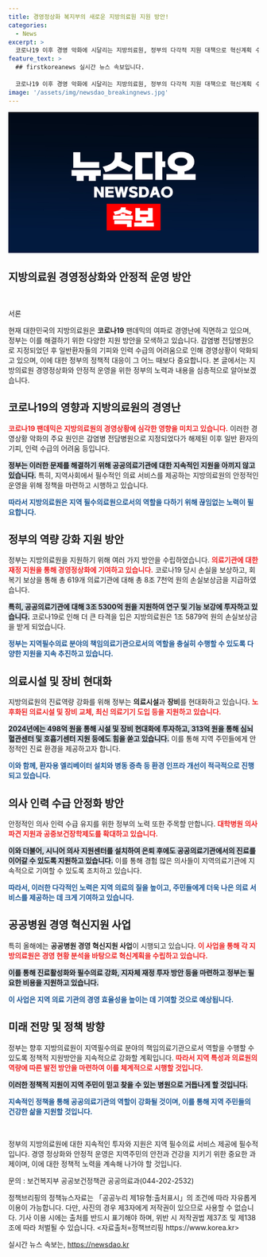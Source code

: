```yaml
---
title: 경영정상화 복지부의 새로운 지방의료원 지원 방안!
categories:
  - News
excerpt: >
  코로나19 이후 경영 악화에 시달리는 지방의료원, 정부의 다각적 지원 대책으로 혁신계획 수립과 손실보상금 지급이 이뤄진다. 지역 필수의료기관으로서의 역할 재정립이 기대된다!
feature_text: >
  ## firstkoreanews 실시간 뉴스 속보입니다.

  코로나19 이후 경영 악화에 시달리는 지방의료원, 정부의 다각적 지원 대책으로 혁신계획 수립과 손실보상금 지급이 이뤄진다. 지역 필수의료기관으로서의 역할 재정립이 기대된다!
image: '/assets/img/newsdao_breakingnews.jpg'
---
```


<p><img src="/assets/img/newsdao_breakingnews.jpg" alt="firstkoreanews 속보" /></p>

<h2 data-ke-size="size26">지방의료원 경영정상화와 안정적 운영 방안</h2>

<p data-ke-size="size16">&nbsp;</p>

<p>서론</p>

<p>현재 대한민국의 지방의료원은 <strong>코로나19</strong> 팬데믹의 여파로 경영난에 직면하고 있으며, 정부는 이를 해결하기 위한 다양한 지원 방안을 모색하고 있습니다. 감염병 전담병원으로 지정되었던 후 일반환자들의 기피와 인력 수급의 어려움으로 인해 경영상황이 악화되고 있으며, 이에 대한 정부의 정책적 대응이 그 어느 때보다 중요합니다. 본 글에서는 지방의료원 경영정상화와 안정적 운영을 위한 정부의 노력과 내용을 심층적으로 알아보겠습니다.</p>

<h2 data-ke-size="size26">코로나19의 영향과 지방의료원의 경영난</h2>

<p><b><span style="color: #ee2323;">코로나19 팬데믹은 지방의료원의 경영상황에 심각한 영향을 미치고 있습니다.</span></b> 이러한 경영상황 악화의 주요 원인은 감염병 전담병원으로 지정되었다가 해제된 이후 일반 환자의 기피, 인력 수급의 어려움 등입니다. </p>

<p><b><span style="background-color: #21538527;">정부는 이러한 문제를 해결하기 위해 공공의료기관에 대한 지속적인 지원을 아끼지 않고 있습니다.</span></b> 특히, 지역사회에서 필수적인 의료 서비스를 제공하는 지방의료원의 안정적인 운영을 위해 정책을 마련하고 시행하고 있습니다.</p>

<p><b><span style="color: #1a5490;">따라서 지방의료원은 지역 필수의료원으로서의 역할을 다하기 위해 끊임없는 노력이 필요합니다.</span></b> </p>

<h2 data-ke-size="size26">정부의 역량 강화 지원 방안</h2>

<p>정부는 지방의료원을 지원하기 위해 여러 가지 방안을 수립하였습니다. <b><span style="color: #ee2323;">의료기관에 대한 재정 지원을 통해 경영정상화에 기여하고 있습니다.</span></b> 코로나19 당시 손실을 보상하고, 회복기 보상을 통해 총 619개 의료기관에 대해 총 8조 7천억 원의 손실보상금을 지급하였습니다. </p>

<p><b><span style="background-color: #21538527;">특히, 공공의료기관에 대해 3조 5300억 원을 지원하여 연구 및 기능 보강에 투자하고 있습니다.</span></b> 코로나19로 인해 더 큰 타격을 입은 지방의료원은 1조 5879억 원의 손실보상금을 받게 되었습니다.</p>

<p><b><span style="color: #1a5490;">정부는 지역필수의료 분야의 책임의료기관으로서의 역할을 충실히 수행할 수 있도록 다양한 지원을 지속 추진하고 있습니다.</span></b></p>

<h2 data-ke-size="size26">의료시설 및 장비 현대화</h2>

<p>지방의료원의 진료역량 강화를 위해 정부는 <strong>의료시설</strong>과 <strong>장비</strong>를 현대화하고 있습니다. <b><span style="color: #ee2323;">노후화된 의료시설 및 장비 교체, 최신 의료기기 도입 등을 지원하고 있습니다.</span></b></p>

<p><b><span style="background-color: #21538527;">2024년에는 498억 원을 통해 시설 및 장비 현대화에 투자하고, 313억 원을 통해 심뇌혈관센터 및 호흡기센터 지원 등에도 힘을 쏟고 있습니다.</span></b> 이를 통해 지역 주민들에게 안정적인 진료 환경을 제공하고자 합니다.</p>

<p><b><span style="color: #1a5490;">이와 함께, 환자용 엘리베이터 설치와 병동 증측 등 환경 인프라 개선이 적극적으로 진행되고 있습니다.</span></b></p>

<h2 data-ke-size="size26">의사 인력 수급 안정화 방안</h2>

<p>안정적인 의사 인력 수급 유지를 위한 정부의 노력 또한 주목할 만합니다. <b><span style="color: #ee2323;">대학병원 의사 파견 지원과 공중보건장학제도를 확대하고 있습니다.</span></b></p>

<p><b><span style="background-color: #21538527;">이와 더불어, 시니어 의사 지원센터를 설치하여 은퇴 후에도 공공의료기관에서의 진료를 이어갈 수 있도록 지원하고 있습니다.</span></b> 이를 통해 경험 많은 의사들이 지역의료기관에 지속적으로 기여할 수 있도록 조치하고 있습니다. </p>

<p><b><span style="color: #1a5490;">따라서, 이러한 다각적인 노력은 지역 의료의 질을 높이고, 주민들에게 더욱 나은 의료 서비스를 제공하는 데 크게 기여하고 있습니다.</span></b></p>

<h2 data-ke-size="size26">공공병원 경영 혁신지원 사업</h2>

<p>특히 올해에는 <strong>공공병원 경영 혁신지원 사업</strong>이 시행되고 있습니다. <b><span style="color: #ee2323;">이 사업을 통해 각 지방의료원은 경영 현황 분석을 바탕으로 혁신계획을 수립하고 있습니다.</span></b> </p>

<p><b><span style="background-color: #21538527;">이를 통해 진료활성화와 필수의료 강화, 지자체 재정 투자 방안 등을 마련하고 정부는 필요한 비용을 지원하고 있습니다.</span></b> </p>

<p><b><span style="color: #1a5490;">이 사업은 지역 의료 기관의 경영 효율성을 높이는 데 기여할 것으로 예상됩니다.</span></b> </p>

<h2 data-ke-size="size26">미래 전망 및 정책 방향</h2>

<p>정부는 향후 지방의료원이 지역필수의료 분야의 책임의료기관으로서 역할을 수행할 수 있도록 정책적 지원방안을 지속적으로 강화할 계획입니다. <b><span style="color: #ee2323;">따라서 지역 특성과 의료원의 역량에 따른 발전 방안을 마련하여 이를 체계적으로 시행할 것입니다.</span></b></p>

<p><b><span style="background-color: #21538527;">이러한 정책적 지원이 지역 주민이 믿고 찾을 수 있는 병원으로 거듭나게 할 것입니다.</span></b> </p>

<p><b><span style="color: #1a5490;">지속적인 정책을 통해 공공의료기관의 역할이 강화될 것이며, 이를 통해 지역 주민들의 건강한 삶을 지원할 것입니다.</span></b></p>

<p data-ke-size="size16">&nbsp;</p>

<p>정부의 지방의료원에 대한 지속적인 투자와 지원은 지역 필수의료 서비스 제공에 필수적입니다. 경영 정상화와 안정적 운영은 지역주민의 안전과 건강을 지키기 위한 중요한 과제이며, 이에 대한 정책적 노력을 계속해 나가야 할 것입니다. </p>

<p>문의 : 보건복지부 공공보건정책관 공공의료과(044-202-2532)</p>

<p>정책브리핑의 정책뉴스자료는 「공공누리 제1유형:출처표시」의 조건에 따라 자유롭게 이용이 가능합니다. 다만, 사진의 경우 제3자에게 저작권이 있으므로 사용할 수 없습니다. 기사 이용 시에는 출처를 반드시 표기해야 하며, 위반 시 저작권법 제37조 및 제138조에 따라 처벌될 수 있습니다. &lt;자료출처=정책브리핑 https://www.korea.kr></p>
실시간 뉴스 속보는, <a href="https://newsdao.kr" rel="dofollow">https://newsdao.kr</a>


